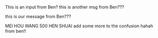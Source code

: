 This is an input from Ben?
this is another msg from Ben???


this is our message from Ben???

MEI HOU WANG 500 HEN SHUAI
add some more to the confusion hahah from ben!!